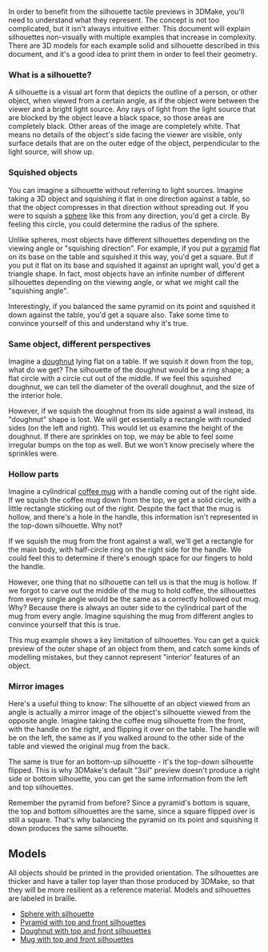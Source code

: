 In order to benefit from the silhouette tactile previews in 3DMake, you'll need to understand what they represent. The concept is not too complicated, but it isn't always intuitive either. This document will explain silhouettes non-visually with multiple examples that increase in complexity. There are 3D models for each example solid and silhouette described in this document, and it's a good idea to print them in order to feel their geometry.

### What is a silhouette?
A silhouette is a visual art form that depicts the outline of a person, or other object, when viewed from a certain angle, as if the object were between the viewer and a bright light source. Any rays of light from the light source that are blocked by the object leave a black space, so those areas are completely black. Other areas of the image are completely white. That means no details of the object's side facing the viewer are visible, only surface details that are on the outer edge of the object, perpendicular to the light source, will show up.

### Squished objects 
You can imagine a silhouette without referring to light sources. Imagine taking a 3D object and squishing it flat in one direction against a table, so that the object compresses in that direction without spreading out. If you were to squish a [sphere](#sphere-model) like this from any direction, you'd get a circle. By feeling this circle, you could determine the radius of the sphere.

Unlike spheres, most objects have different silhouettes depending on the viewing angle or "squishing direction". For example, if you put a [pyramid](#pyramid-model) flat on its base on the table and squished it this way, you'd get a square. But if you put it flat on its base and squished it against an upright wall, you'd get a triangle shape. In fact, most objects have an infinite number of different silhouettes depending on the viewing angle, or what we might call the "squishing angle".

Interestingly, if you balanced the same pyramid on its point and squished it down against the table, you'd get a square also. Take some time to convince yourself of this and understand why it's true. 

### Same object, different perspectives
Imagine a [doughnut](#doughnut-model) lying flat on a table. If we squish it down from the top, what do we get? The silhouette of the doughnut would be a ring shape; a flat circle with a circle cut out of the middle. If we feel this squished doughnut, we can tell the diameter of the overall doughnut, and the size of the interior hole.

However, if we squish the doughnut from its side against a wall instead, its "doughnut" shape is lost. We will get essentially a rectangle with rounded sides (on the left and right). This would let us examine the height of the doughnut. If there are sprinkles on top, we may be able to feel some irregular bumps on the top as well. But we won't know precisely where the sprinkles were.

### Hollow parts
Imagine a cylindrical [coffee mug](#mug-model) with a handle coming out of the right side. If we squish the coffee mug down from the top, we get a solid circle, with a little rectangle sticking out of the right. Despite the fact that the mug is hollow, and there's a hole in the handle, this information isn't represented in the top-down silhouette. Why not? 

If we squish the mug from the front against a wall, we'll get a rectangle for the main body, with half-circle ring on the right side for the handle. We could feel this to determine if there's enough space for our fingers to hold the handle.

However, one thing that no silhouette can tell us is that the mug is hollow. If we forgot to carve out the middle of the mug to hold coffee, the silhouettes from every single angle would be the same as a correctly hollowed out mug. Why? Because there is always an outer side to the cylindrical part of the mug from every angle. Imagine squishing the mug from different angles to convince yourself that this is true.

This mug example shows a key limitation of silhouettes. You can get a quick preview of the outer shape of an object from them, and catch some kinds of modelling mistakes, but they cannot represent "interior' features of an object.

### Mirror images
Here's a useful thing to know: The silhouette of an object viewed from an angle is actually a mirror image of the object's silhouette viewed from the opposite angle. Imagine taking the coffee mug silhouette from the front, with the handle on the right, and flipping it over on the table. The handle will be on the left, the same as if you walked around to the other side of the table and viewed the original mug from the back.

The same is true for an bottom-up silhouette - it's the top-down silhouette flipped. This is why 3DMake's default "3sil" preview doesn't produce a right side or bottom silhouette, you can get the same information from the left and top silhouettes.

Remember the pyramid from before? Since a pyramid's bottom is square, the top and bottom silhouettes are the same, since a square flipped over is still a square. That's why balancing the pyramid on its point and squishing it down produces the same silhouette.

## Models
All objects should be printed in the provided orientation. The silhouettes are thicker and have a taller top layer than those produced by 3DMake, so that they will be more resilient as a reference material. Models and silhouettes are labeled in braille.

- <a name="sphere-model"></a>[Sphere with silhouette](models/sphere.stl)
- <a name="pyramid-model"></a>[Pyramid with top and front silhouettes](models/pyramid.stl)
- <a name="doughnut-model"></a>[Doughnut with top and front silhouettes](models/doughnut.stl)
- <a name="-mug-model"></a>[Mug with top and front silhouettes](models/mug.stl)
